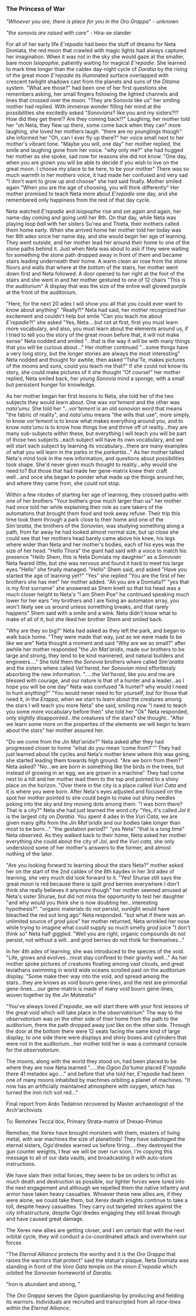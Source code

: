 


### The Princess of War

_"Whoever you are, there is place for you in the Oro Grappa"_ - unknown

_"the sonovia are raised with care"_ - Hira-se slander

For all of her early life _E'repadie_ had been the stuff of dreams for Neta Domiata, the red moon that crawled with magic lights had always captured her imagination. When it was not in the sky she would gaze at the smaller, bare moon _Isiopophie_, patiently waiting for magical _E'repadie_. She learned to mark time longer than the caldex day-night cycle of _Daratia_ by the rising of the great moon _E'repadie_ its illuminated surface overlapped with crescent twilight shadows cast from the planets and suns of the _Ditama_ system. "What are those?" had been one of her first questions she remembers asking, her small fingers following the lighted channels and lines that crossed over the moon. "They are _Sonovia_ like us" her smiling mother had replied. With immense wonder filling her mind at the possibilities she excitedly asked "_Sonovians_? like you and my sisters?!? How did they get there!? Are they coming back!?" Laughing, her mother told her "oh Neta, they flew up there, some come back when they can" more laughing, she loved her mothers laugh. "there are no younglings though" she informed her "Oh, can I ever fly up there?" her voice small next to her mother's vibrant tone. "Maybe you will, one day" her mother replied, the smile and laughing gone from her voice. "why only me?" she had hugged her mother as she spoke, sad now for reasons she did not know. "One day, when you are grown you will be able to decide if you wish to live on the great moon. I choose my place to be here, to be your mother" There was so much warmth in her mothers voice, it had made her confused and very sad "I don't want to grow up and choose" she had said finally. Mother smiled again "When you are the age of choosing, you will think differently" Her mother promised to teach Neta more about _E'repadie_ one day, and she remembered only happiness from the rest of that day cycle.

Neta watched _E'repadie_ and _Isiopophie_ rise and set again and again, her name-day coming and going until her 8th. On that day, while Neta was playing _loop ball_ with her sisters Su'rea and Thieta, their mothers called them home early. When she arrived home her mother told her today was her 8th adex since her name day, and she would begin her age of learning. They went outside, and her mother lead her around their home to one of the stone paths behind it. Just when Neta was about to ask if they were waiting for something the stone path dropped away in front of them and became stairs leading underneath their home. A warm clean air rose from the stone floors and walls that where at the bottom of the stairs, her mother went down first and Neta followed. A door opened to her right at the foot of the stairs and she went in and her mother gestured to one of 12 chairs "This is the auditorium" A display that was the size of the entire wall glowed purple at the front of the auditorium.

"Here, for the next 20 adex I will show you all that you could ever want to know about anything" "Really?!" Neta had said, her mother recognized her excitement and couldn't help but smile "Can you teach me about _E'repadie_?!" she asked "Yes, Neta....but not at first, first you must learn more vocabulary, and also, you must learn about the elements around us, if I tried to tell you the story of the great moon before that, it will not make sense" Neta nodded and smiled "...that is the way it will be with many things that you will be curious about..." Her mother continued "...some things have a very long story, but the longer stories are always the most interesting" Neta nodded and thought for awhile, then asked "Tsha'Te, makes pictures of the moons and suns, could you teach me that?" If she could not know its story, she could make pictures of it she thought "Of course!" her mother replied, Neta smiled back, her young _Sonovia_ mind a sponge, with a small but persistent hunger for knowledge.

As her mother began her first lessons to Neta, she told her of the two subjects they would learn about. One was _vor'tement_ and the other was _nata'umu_. She told her "..._vor'tement_ is an old _sonovian_ word that means "the fabric of reality", and _nata'umu_ means "the wills that use", more simply, to know _vor'tement_ is to know what makes everything around you, and to know _nata'umu_ is to know how things live and thrive off of reality...they are many sub-subjects within these, but everything I will teach you will be part of those two subjects...each subject will have its own vocabulary, and we will start each subject by learning its vocabulary...there are many examples of what you will learn in the parks in the _parkartia_..." As her mother talked Neta's mind took in the new information, and questions about possibilities took shape. She'd never given much thought to reality...why would she need to? But those that had made her gene-matrix knew their craft well...and once she began to ponder what made up the things around her, and where they came from, she could not stop.

 Within a few ritodex of starting her age of learning, they crossed paths with one of her brothers "Your bothers grow much larger than us" her mother had once told her while explaining their role as care takers of the automatons that brought them food and took away refuse. Their trip this time took them through a park close to their home and one of the _Sim'aratta_, the brothers of the _Sonovian_, was studying something along a path, from far away he had looked almost normal size, but up close she could see that her mothers head barely came above his knee, his legs where wider than Neta and her mother's bodies, each of his eyes was the size of her head. "Hello Thora" the giant had said with a voice to match his presence "Hello Shem, this is Neta Domiata my daughter" as a _Sonovian_ Neta feared little, but she was nervous and found it hard to meet his large eyes "Hello" she finally managed. "Hello" Shem said, and asked "Have you started the age of learning yet?" "Yes" she replied "You are the first of her brothers she has met" her mother added. "Ah you are a Domiata?" "yes that is my first surname" she answered as Shem knelt so that his head was a much closer height to Neta's "I am Shem Poe" he continued speaking much lower for her ears "my brothers and I are fixing an automaton array, you won't likely see us around unless something breaks, and that rarely happens" Shem said with a smile and a wink. Neta didn't know what to make of all of it, but she liked her brother Shem and smiled back.

"Why are they so big?" Neta had asked as they left the park, and began to walk back home. "They were made that way, just as we were made to be like we are" Neta thought a moment and said "Why are we so small?" after awhile her mother responded "the _Jin Mat'aridix_, made our brothers to be large and strong, they tend to be kind mannered, and natural builders and engineers...." She told them the _Sonovia_ brothers where called _Sim'aratta_ and the sisters where called _Vet'herad_, her _Sonovian_ mind effortlessly absorbing the new information. ".....the _Vet'herad_, like you and me are blessed with courage, and our nature is that of a hunter and a leader...as I hope you will be one day" Neta was confused "A hunter? why would I need to hunt anything?" "You would never need to for yourself, but for those that need it, in the _Erappa_, when we start to learn about the creatures among the stars I will teach you more Neta" she said, smiling now "I need to teach you some more vocabulary before then" she told her "Ok" Neta responded, only slightly disappointed...the creatures of the stars? she thought.. "After we learn some more on the properties of the elements we will begin to learn about the stars" her mother assured her.

"Do we come from the _Jin Mat'aridix_?" Neta asked after they had progressed closer to home "what do you mean 'come from?''" They had just learned about life cycles and Neta's mother knew where this was going, she started leading them towards high ground. "Are we born from them?" Neta asked? "No...we are born in something like the birds in the trees, but instead of growing in an egg, we are grown in a machine" They had come next to a hill and her mother lead them to the top and pointed to a shiny place on the horizon. "Over there in the city is a place called _Vuri Cata_ and it is where you were born. After Neta's eyes adjusted and focused on the spot her mother pointed to she could begin to make out shiny needles poking into the sky and tiny moving dots among them. "I was born there? That is a city?" Neta she had just learned the word _city_ "Yes, it's called _Jol_ it is the largest city on _Daratia_. You spent 4 adex in the _Vuri Cata_, we are given many gifts from the _Jin Mat'aridix_ and our bodies take longer than most to be born..." "the gestation period?" "yes Neta" "that is a long time" Neta observed. As they walked back to their home, Neta asked her mother everything she could about the city of _Jol_, and the _Vuri cata_, she only understood some of her mother's answers to the former, and almost nothing of the later.

"Are you looking forward to learning about the stars Neta?" mother asked her on the start of the 2nd caldex of the 8th kaydex in her 3rd adex of learning, she very much did look forward to it. "Yes! Shurae still says the great moon is red because there is spilt _grod_ berries everywhere I don't think she really believes it anymore though" her mother seemed amused at Neta's sister Shurae, but did not miss the opportunity to test her daughter "and why would you think she is now doubting her...interesting hypothesis?". "organic materials do not persist, sunlight would have bleached the red out long ago" Neta responded. "but what if there was an unlimited source of _grod_ juice" her mother returned, Neta wrinkled her nose while trying to imagine what could supply so much smelly _grod_ juice "I don't think so" Neta half giggled. "Well you are right, organic compounds do not persist, not without a will...and grod berries do not think for themselves..."

In her 4th adex of learning, she was introduced to the species of the void. "Life, grows and evolves...most stay confined to their gravity well..." As her mother spoke pictures of creatures floating among vast clouds, and great leviathans swimming in world wide oceans scrolled past on the auditorium display. "Some make their way into the void, and spread among the stars...they are knows as void bourn gene-lines, and the rest are primordial gene-lines....our gene-matrix is made of many void bourn gene-lines, woven together by the _Jin Mataratix_"

"You've always loved _E'repadie_, we will start there with your first lessons of the great void which will take place in the _observatorium_" The way to the _observatorium_ was on the other side of their home from the path to the auditorium, there the path dropped away just like on the other side. Through the door at the bottom there were 12 seats facing the same kind of large display, to one side there were displays and shiny boxes and cylinders that were not in the auditorium...her mother told her is was a command console for the _observatorium_.


The moons, along with the world they stood on, had been placed to be where they are now Neta learned ".....the _Ogion Da'tumix_ placed _E'repadie_ there 41 metadex ago...." and before that she told her, _E'repadie_ had been one of many moons inhabited by machines orbiting a planet of machines. "It now has an artificially maintained atmosphere with oxygen, which has turned the iron rich soil red..."




Final report from Ardo Tedatron recovered by Master archaeologist of the Arch'archivists

To: Remohex Tecca'dox, Primary Strata-matrix of Drexas-Primus

Remohex, the Xerex have brought monsters with them, masters of living metal, with war machines the size of planetiods! They have sabotoged the eternal sisters, Ogo'dredex warned us before firing.....they destroyed the gun counter weights, I fear we will be over run soon, I'm copying this message to all of our data vaults, and broadcasting it with auto-store instructions.

We have slain their initial forces, they seem to be on orders to inflict as much death and destruction as possible, our lighter forces were lured into the next engagement and although we repelled them the native infantry and armor have taken heavy casualties. Whoever these new allies are, if they were alone, we could take them, but Xerex death knights continue to take a toll, despite heavy casualties. They carry out targeted strikes against the city infrastructure, despite Ogo'dredex engaging they still break through and have caused great damage.

The Xerex new allies are getting closer, and I am certain that with the next orbital cycle, they will conduct a co-coordinated attack and overwhelm our forces










"The _Eternal Alliance_ protects the worthy and it is the _Oro Grappa_ that raises the warriors that protect" said the statue's plaque, Neta Domiata was standing in front of the _Voro Gata_ temple on the moon _E'repadie_ which orbited the _Sonovian_ homeworld of _Daratia_.

"Iron is abundant and strong, "





The _Oro Grappa_ serves the _Ogion_ guardianship by producing and fielding its warriors. Individuals are recruited and transcripted from all _race-lines_ within the _Eternal Alliance_.
